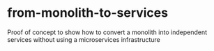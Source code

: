 # from-monolith-to-services
Proof of concept to show how to convert a monolith into independent services without using a microservices infrastructure
